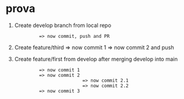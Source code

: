 # prova

1. Create develop branch from local repo 

                => now commit, push and PR 

4. Create feature/third 
                => now commit 1 
                => now commit 2 and push 


2. Create feature/first from develop after merging develop into main 

                => now commit 1 
                => now commit 2
                                => now commit 2.1 
                                => now commit 2.2
                => now commit 3
